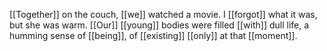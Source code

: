 [[Together]] on the couch, [[we]] watched a movie. I [[forgot]] what it was, but she was warm. [[Our]] [[young]] bodies were filled [[with]] dull life, a humming sense of [[being]], of [[existing]] [[only]] at that [[moment]].
